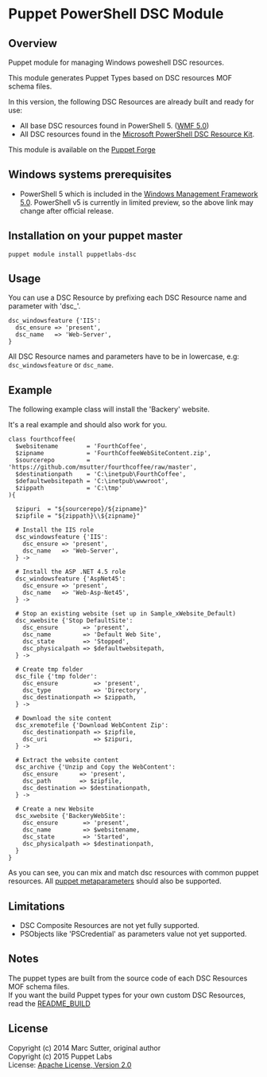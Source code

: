 Puppet PowerShell DSC Module
============================

## Overview

Puppet module for managing Windows poweshell DSC resources.

This module generates Puppet Types based on DSC resources MOF schema files.

In this version, the following DSC Resources are already built and ready for use:
- All base DSC resources found in PowerShell 5. ([WMF 5.0](https://www.microsoft.com/en-us/download/details.aspx?id=46889))
- All DSC resources found in the [Microsoft PowerShell DSC Resource Kit](https://github.com/powershell/DSCResources).

This module is available on the [Puppet Forge](https://forge.puppetlabs.com/puppetlabs/dsc)

## Windows systems prerequisites

 - PowerShell 5 which is included in the [Windows Management Framework 5.0](https://www.microsoft.com/en-us/download/details.aspx?id=46889). PowerShell v5 is currently in limited preview, so the above link may change after official release.

## Installation on your puppet master

~~~
puppet module install puppetlabs-dsc
~~~

## Usage

You can use a DSC Resource by prefixing each DSC Resource name and parameter with 'dsc_'.

~~~puppet
dsc_windowsfeature {'IIS':
  dsc_ensure => 'present',
  dsc_name   => 'Web-Server',
}
~~~

All DSC Resource names and parameters have to be in lowercase, e.g: `dsc_windowsfeature` or `dsc_name`.

## Example

The following example class will install the 'Backery' website.

It's a real example and should also work for you.

~~~puppet
class fourthcoffee(
  $websitename        = 'FourthCoffee',
  $zipname            = 'FourthCoffeeWebSiteContent.zip',
  $sourcerepo         = 'https://github.com/msutter/fourthcoffee/raw/master',
  $destinationpath    = 'C:\inetpub\FourthCoffee',
  $defaultwebsitepath = 'C:\inetpub\wwwroot',
  $zippath            = 'C:\tmp'
){

  $zipuri  = "${sourcerepo}/${zipname}"
  $zipfile = "${zippath}\\${zipname}"

  # Install the IIS role
  dsc_windowsfeature {'IIS':
    dsc_ensure => 'present',
    dsc_name   => 'Web-Server',
  } ->

  # Install the ASP .NET 4.5 role
  dsc_windowsfeature {'AspNet45':
    dsc_ensure => 'present',
    dsc_name   => 'Web-Asp-Net45',
  } ->

  # Stop an existing website (set up in Sample_xWebsite_Default)
  dsc_xwebsite {'Stop DefaultSite':
    dsc_ensure       => 'present',
    dsc_name         => 'Default Web Site',
    dsc_state        => 'Stopped',
    dsc_physicalpath => $defaultwebsitepath,
  } ->

  # Create tmp folder
  dsc_file {'tmp folder':
    dsc_ensure          => 'present',
    dsc_type            => 'Directory',
    dsc_destinationpath => $zippath,
  } ->

  # Download the site content
  dsc_xremotefile {'Download WebContent Zip':
    dsc_destinationpath => $zipfile,
    dsc_uri             => $zipuri,
  } ->

  # Extract the website content 
  dsc_archive {'Unzip and Copy the WebContent':
    dsc_ensure      => 'present',
    dsc_path        => $zipfile,
    dsc_destination => $destinationpath,
  } ->

  # Create a new Website
  dsc_xwebsite {'BackeryWebSite':
    dsc_ensure       => 'present',
    dsc_name         => $websitename,
    dsc_state        => 'Started',
    dsc_physicalpath => $destinationpath,
  }
}
~~~

As you can see, you can mix and match dsc resources with common puppet resources.
All [puppet metaparameters](https://docs.puppetlabs.com/references/latest/metaparameter.html) should also be supported.

## Limitations

- DSC Composite Resources are not yet fully supported.
- PSObjects like 'PSCredential' as parameters value not yet supported.

## Notes

The puppet types are built from the source code of each DSC Resources MOF schema files.  
If you want the build Puppet types for your own custom DSC Resources, read the [README_BUILD](README_BUILD.md)

## License

Copyright (c) 2014 Marc Sutter, original author  
Copyright (c) 2015 Puppet Labs  
License: [Apache License, Version 2.0](https://github.com/puppetlabs/puppetlabs-dsc/blob/master/LICENSE)
